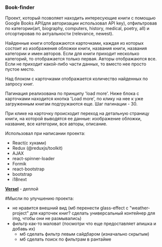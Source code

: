 ### Book-finder 
Проект, который позволяет находить интересующие книги с помощью Google Books API(для авторизации использовал API key), отфильтровав по категории(art, biography, computers, history, medical, poetry, all) и отсортировав по актуальности (relevance, newest).

Найденные книги отображаются карточками, каждая из которых состоит из изображения обложки книги, названия книги, названия категории и имен авторов.  Если для книги приходит несколько категорий, то отображается только первая. Авторы отображаются все. Если не приходит какой-либо части данных, то вместо нее просто пустое место.

Над блоком с карточками отображается количество найденных по запросу книг.

Пагинация реализована по принципу 'load more'. Ниже блока с карточками находится кнопка 'Load more', по клику на нее к уже загруженным книгам подгружаются еще. Шаг пагинации - 30.

При клике на карточку происходит переход на детальную страницу книги, на которой выводятся ее данные: изображение обложки, название, все категории, все авторы, описание.

Использовал при написании проекта: 
 - React(с хуками)
 - Redux (@reduxjs/toolkit)
 - AJAX
 - react-spinner-loader
 - Formik
 - react-bootstrap
 - bootstrap
 - i18next
 
[**Versel**](https://book-finder-rose.vercel.app/) - деплой


#Мысли по улучшению проекта:
- не нравится внешний вид (мб перенести glass-effect с "weather-project" для карточек книг? сделать универсальный контейнер для img, чтобы они не размывались)
- фильтр как-то маловат (посмотри что еще предоставляет апишка и добавь их)
  - мб сделать фильтр левым сайдбаром (изначально скрытым)
  - мб сделать поиск по фильтрам в рантайме

